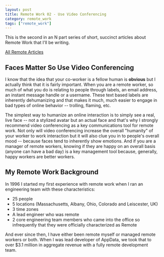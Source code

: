 ```yaml
---
layout: post
title: Remote Work 02 - Use Video Conferencing
category: remote_work
tags: ["remote_work"]
---
```

This is the second in an N part series of short, succinct articles about Remote Work that I'll be writing.

[All Remote Articles](https://fuzzyblog.io/blog/category.html#remote-work)

## Faces Matter So Use Video Conferencing

I know that the idea that your co-worker is a fellow human is **obvious** but I actually think that it is fairly important.  When you are a remote worker, so much of what you do is relating to people through labels, an email address, an instant message handle or a username.  These text based labels are inherently dehumanizing and that makes it much, much easier to engage in bad types of online behavior -- trolling, flaming, etc.

The simplest way to humanize an online interaction is to simply see a real, live face -- not a stylized avatar but an actual face and that's why I strongly recommend video conferencing as a key communications tool for remote work. Not only will video conferencing increase the overall "humanity" of your worker to work interaction but it will also clue you in to people's overall mood -- because faces tend to inherently show emotions.  And if you are a manager of remote workers, knowing if they are happy on an overall basis (anyone can have a bad day) is a key management tool because, generally, happy workers are better workers.

## My Remote Work Background

In 1996 I started my first experience with remote work when I ran an engineering team with these characteristics:

* 25 people
* 5 locations (Massachusetts, Albany, Ohio, Colorado and Leiscester, UK)
* 3 time zones
* A lead engineer who was remote
* 2 core engineering team members who came into the office so infrequently that they were officially characterized as Remote

And ever since then, I have either been remote myself or managed remote workers or both.  When I was lead developer of AppData, we took that to over $3.1 million in aggregate revenue with a fully remote development team.


